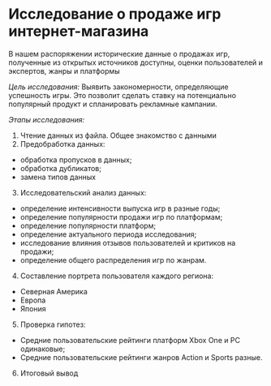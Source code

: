 # Исследование о продаже игр интернет-магазина
В нашем распоряжении исторические данные о продажах игр, полученные из открытых источников доступны, оценки пользователей и экспертов, жанры и платформы

*Цель исследования:* Выявить закономерности, определяющие успешность игры. Это позволит сделать ставку на потенциально популярный продукт и спланировать рекламные кампании.

*Этапы исследования:*

1. Чтение данных из файла. Общее знакомство с данными
2. Предобработка данных:
  - обработка пропусков в данных;
  - обработка дубликатов;
  - замена типов данных
3. Исследовательский анализ данных:
  - определение интенсивности выпуска игр в разные годы;
  - определение популярности продажи игр по платформам;
  - определение популярности платформ;
  - определение актуального периода исследования;
  - исследование влияния отзывов пользователей и критиков на продажи;
  - определение общего распределения игр по жанрам.
4. Составление портрета пользователя каждого региона:
  - Северная Америка
  - Европа
  - Япония
5. Проверка гипотез:
  - Средние пользовательские рейтинги платформ Xbox One и PC одинаковые;
  - Средние пользовательские рейтинги жанров Action и Sports разные.
6. Итоговый вывод
